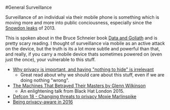 #General Surveillance

Surveillance of an individual via their mobile phone is something which is moving more and more into public conciousness, especially since the [Snowdon leaks](https://en.wikipedia.org/wiki/Global_surveillance_disclosures_(2013%E2%80%93present)) of 2013.

This is spoken about in the Bruce Schneier book [Data and Goliath](https://www.schneier.com/books/data_and_goliath/) and is pretty scary reading. I thought of surveillance via mobile as an active attack on the device, but the truth is its a lot more subtle and powerful than that, and really, if you carry a mobile device thats sometimes powered on (even just the once), your vulnerable to this stuff. 

- [Why privacy is important, and having "nothing to hide" is irrelevant](https://robindoherty.com/2016/01/06/nothing-to-hide.html) 
  - Great read about why we should care about this stuff, even if we are doing nothing "wrong". 
- [The Machines That Betrayed Their Masters by Glenn Wilkinson](https://www.youtube.com/watch?v=GvrB6S_O0BE) 
  - An enlightening talk from Black Hat London 2015.
- [Defcon 18 - Changing threats to privacy Moxie Marlinspike](https://www.youtube.com/watch?v=dBtmzY5gcO8)
- [Being privacy-aware in 2016](https://vox.space/blog/89/being-privacy-aware-in-2016)
